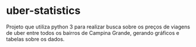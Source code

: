 # uber-statistics

Projeto que utiliza python 3 para realizar busca sobre os preços de viagens de uber entre todos os bairros de Campina Grande, gerando gráficos e tabelas sobre os dados.
